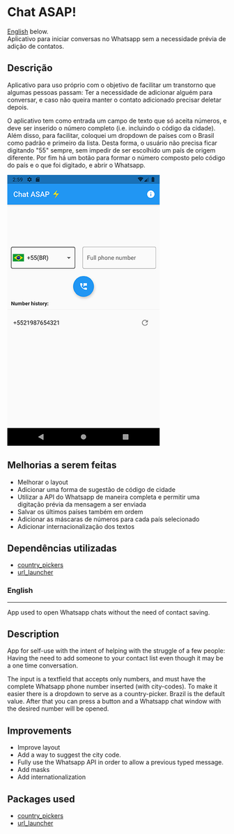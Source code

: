 ﻿# Chat ASAP!
[English](#english) below.</br>
Aplicativo para iniciar conversas no Whatsapp sem a necessidade prévia de adição de contatos. 

## Descrição

Aplicativo para uso próprio com o objetivo de facilitar um transtorno que algumas pessoas passam:
Ter a necessidade de adicionar alguém para conversar, e caso não queira manter o contato adicionado precisar deletar depois.

O aplicativo tem como entrada um campo de texto que só aceita números, e deve ser inserido o número completo (i.e. incluindo o código da cidade). Além disso, para facilitar, coloquei um dropdown de países com o Brasil como padrão e primeiro da lista. Desta forma, o usuário não precisa ficar digitando "55" sempre, sem impedir de ser escolhido um país de origem diferente. Por fim há um botão para formar o número composto pelo código do país e o que foi digitado, e abrir o Whatsapp.

![Print do resultado](/docs/printscreen2.png)

## Melhorias a serem feitas
- Melhorar o layout
- Adicionar uma forma de sugestão de código de cidade
- Utilizar a API do Whatsapp de maneira completa e permitir uma digitação prévia da mensagem a ser enviada
- Salvar os últimos países também em ordem
- Adicionar as máscaras de números para cada país selecionado
- Adicionar internacionalização dos textos

## Dependências utilizadas

- [country_pickers](https://pub.dev/packages/country_pickers)
- [url_launcher](https://pub.dev/packages/url_launcher)

### English
--- 
App used to open Whatsapp chats without the need of contact saving.

## Description

App for self-use with the intent of helping with the struggle of a few people: Having the need to add someone to your contact list even though it may be a one time conversation.

The input is a textfield that accepts only numbers, and must have the complete Whatsapp phone number inserted (with city-codes). To make it easier there is a dropdown to serve as a country-picker. Brazil is the default value.  After that you can press a button and a Whatsapp chat window with the desired number will be opened.

## Improvements
- Improve layout
- Add a way to suggest the city code.
- Fully use the Whatsapp API in order to allow a previous typed message.
- Add masks
- Add internationalization

## Packages used

- [country_pickers](https://pub.dev/packages/country_pickers)
- [url_launcher](https://pub.dev/packages/url_launcher)
